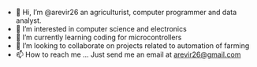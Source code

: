 - 👋 Hi, I’m @arevir26 an agriculturist, computer programmer and data analyst.
- 👀 I’m interested in computer science and electronics
- 🌱 I’m currently learning coding for microcontrollers
- 💞️ I’m looking to collaborate on projects related to automation of farming
- 📫 How to reach me ... Just send me an email at arevir26@gmail.com

<!---
arevir26/arevir26 is a ✨ special ✨ repository because its `README.md` (this file) appears on your GitHub profile.
You can click the Preview link to take a look at your changes.
--->
